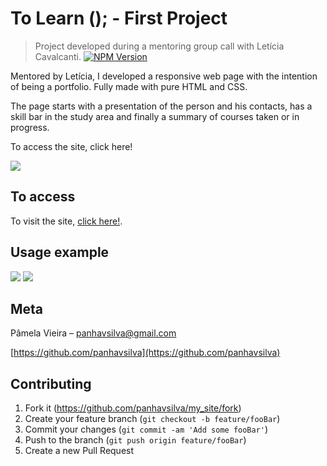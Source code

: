 # To Learn (); - First Project
> Project developed during a mentoring group call with Letícia Cavalcanti.
[![NPM Version][npm-image]][npm-url]

Mentored by Letícia, I developed a responsive web page with the intention of being a portfolio. Fully made with pure HTML and CSS.

The page starts with a presentation of the person and his contacts, has a skill bar in the study area and finally a summary of courses taken or in progress.

To access the site, click here!

![](../images/header.png)

## To access

To visit the site, [click here!](https://pamelavieiradasilva.000webhostapp.com/).


## Usage example

![](../images/web.gif)
![](../images/mobile.gif)

## Meta

Pâmela Vieira – panhavsilva@gmail.com

[https://github.com/panhavsilva](https://github.com/panhavsilva)

## Contributing

1. Fork it (<https://github.com/panhavsilva/my_site/fork>)
2. Create your feature branch (`git checkout -b feature/fooBar`)
3. Commit your changes (`git commit -am 'Add some fooBar'`)
4. Push to the branch (`git push origin feature/fooBar`)
5. Create a new Pull Request

<!-- Markdown link & img dfn's -->

[npm-image]: https://img.shields.io/npm/v/datadog-metrics.svg?style=flat-square
[npm-url]: https://npmjs.org/package/datadog-metrics
[npm-downloads]: https://img.shields.io/npm/dm/datadog-metrics.svg?style=flat-square
[travis-image]: https://img.shields.io/travis/dbader/node-datadog-metrics/master.svg?style=flat-square
[travis-url]: https://travis-ci.org/dbader/node-datadog-metrics
[wiki]: https://github.com/seunome/seuprojeto/wiki